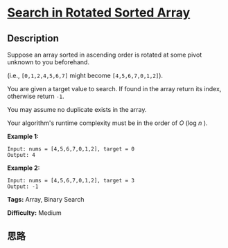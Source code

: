 # [Search in Rotated Sorted Array][title]

## Description

Suppose an array sorted in ascending order is rotated at some pivot unknown to
you beforehand.

(i.e., `[0,1,2,4,5,6,7]` might become `[4,5,6,7,0,1,2]`).

You are given a target value to search. If found in the array return its
index, otherwise return `-1`.

You may assume no duplicate exists in the array.

Your algorithm's runtime complexity must be in the order of  _O_ (log  _n_ ).

**Example 1:**
            Input: nums = [4,5,6,7,0,1,2], target = 0    Output: 4    

**Example 2:**
            Input: nums = [4,5,6,7,0,1,2], target = 3    Output: -1


**Tags:** Array, Binary Search

**Difficulty:** Medium

## 思路

[title]: https://leetcode.com/problems/search-in-rotated-sorted-array
